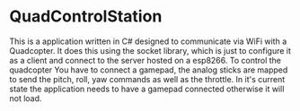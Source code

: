 # QuadControlStation

This is a application written in C# designed to communicate via WiFi with a Quadcopter.
It does this using the socket library, which is just to configure it as a client and connect to the server hosted on a esp8266.
To control the quadcopter You have to connect a gamepad, the analog sticks are mapped to send the pitch, roll, yaw commands as well as the throttle.
In it's current state the application needs to have a gamepad connected otherwise it will not load.
